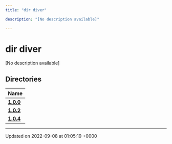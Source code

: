 ```yaml
---
title: "dir diver"

description: "[No description available]"

---
```


# dir diver

[No description available]

## Directories

| Name           |
| -------------- |
| **[1.0.0](/documentation/code/files/dir_6c04a1e179ff3f90d749306cdd76978f/)**  |
| **[1.0.2](/documentation/code/files/dir_8377966446dd4e09f5d090c6a2b8fcf0/)**  |
| **[1.0.4](/documentation/code/files/dir_298c204ec23185c23e79e52b448534b2/)**  |






-------------------------------

Updated on 2022-09-08 at 01:05:19 +0000
